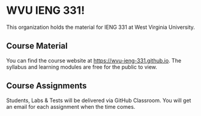 # WVU IENG 331!

This organization holds the material for IENG 331 at West Virginia University.

## Course Material

You can find the course website at <https://wvu-ieng-331.github.io>. The syllabus and learning modules are free for the public to view.

## Course Assignments

Students, Labs & Tests will be delivered via GitHub Classroom. You will get an email for each assignment when the time comes.
